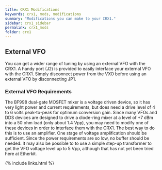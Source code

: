 ```yaml
---
title: CRX1 Modifications
keywords: crx1, mods, modifications
summary: "Modifications you can make to your CRX1."
sidebar: crx1_sidebar
permalink: crx1_mods
folder: crx1
---
```


## External VFO

You can get a wider range of tuning by using an external VFO with the CRX1. A handy port (J2) is provided to easily interface your external VFO with the CRX1. Simply disconnect power from the VXO before using an external VFO by disconnecting JP1.

### External VFO Requirements

The BF998 dual-gate MOSFET mixer is a voltage driven device, so it has very light power and current requirements, but does need a drive level of 4 to 6 volts peak-to-peak for optimum conversion gain. Since many VFOs and DDS devices are designed to drive a diode-ring mixer at a level of +7 dBm into a 50 ohm load (only about 1.4 Vpp), you may need to modify one of these devices in order to interface them with the CRX1. The best way to do this is to use an amplifier. One stage of voltage amplification should be sufficient. Since the power requirements are so low, no buffer should be needed. It may also be possible to to use a simple step-up transformer to get the VFO voltage level up to 5 Vpp, although that has not yet been tried here at Etherkit.

{% include links.html %}
